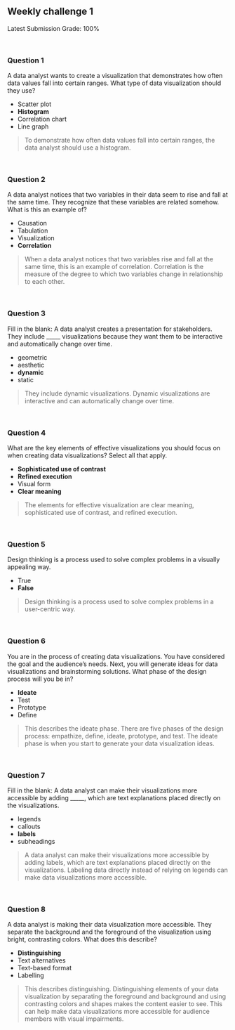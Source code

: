 ## Weekly challenge 1

Latest Submission Grade: 100%

&nbsp;

### Question 1

A data analyst wants to create a visualization that demonstrates how often data values fall into certain ranges. What type of data visualization should they use?

* Scatter plot
* **Histogram**
* Correlation chart
* Line graph

> To demonstrate how often data values fall into certain ranges, the data analyst should use a histogram.

&nbsp;

### Question 2

A data analyst notices that two variables in their data seem to rise and fall at the same time. They recognize that these variables are related somehow. What is this an example of?

* Causation
* Tabulation
* Visualization
* **Correlation**

> When a data analyst notices that two variables rise and fall at the same time, this is an example of correlation. Correlation is the measure of the degree to which two variables change in relationship to each other.

&nbsp;

### Question 3

Fill in the blank: A data analyst creates a presentation for stakeholders. They include _____ visualizations because they want them to be interactive and automatically change over time.

* geometric
* aesthetic
* **dynamic**
* static

> They include dynamic visualizations. Dynamic visualizations are interactive and can automatically change over time. 

&nbsp;

### Question 4

What are the key elements of effective visualizations you should focus on when creating data visualizations? Select all that apply.

* **Sophisticated use of contrast**
* **Refined execution**
* Visual form
* **Clear meaning**

> The elements for effective visualization are clear meaning, sophisticated use of contrast, and refined execution. 

&nbsp;

### Question 5

Design thinking is a process used to solve complex problems in a visually appealing way. 

* True
* **False**

> Design thinking is a process used to solve complex problems in a user-centric way.

&nbsp;

### Question 6


You are in the process of creating data visualizations. You have considered the goal and the audience’s needs. Next, you will generate ideas for data visualizations and brainstorming solutions. What phase of the design process will you be in?

* **Ideate**
* Test
* Prototype
* Define

> This describes the ideate phase. There are five phases of the design process: empathize, define, ideate, prototype, and test. The ideate phase is when you start to generate your data visualization ideas. 

&nbsp;

### Question 7

Fill in the blank: A data analyst can make their visualizations more accessible by adding _____, which are text explanations placed directly on the visualizations.

* legends
* callouts
* **labels**
* subheadings

> A data analyst can make their visualizations more accessible by adding labels, which are text explanations placed directly on the visualizations. Labeling data directly instead of relying on legends can make data visualizations more accessible.

&nbsp;

### Question 8

A data analyst is making their data visualization more accessible. They separate the background and the foreground of the visualization using bright, contrasting colors. What does this describe?

* **Distinguishing**
* Text alternatives
* Text-based format
* Labelling 

> This describes distinguishing. Distinguishing elements of your data visualization by separating the foreground and background and using contrasting colors and shapes makes the content easier to see. This can help make data visualizations more accessible for audience members with visual impairments. 
